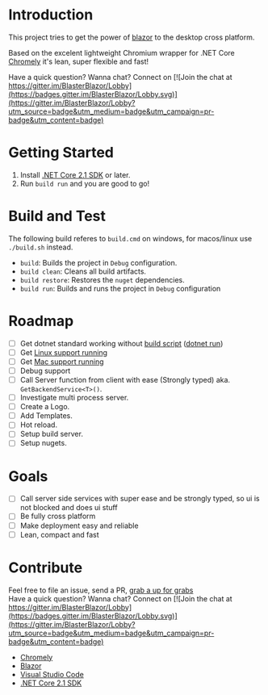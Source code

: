# Introduction 

This project tries to get the power of [blazor](https://blazor.net/) to the desktop cross platform.

Based on the excelent lightweight Chromium wrapper for .NET Core [Chromely](https://github.com/mattkol/Chromely) it's lean, super flexible and fast!

Have a quick question? Wanna chat? Connect on [![Join the chat at https://gitter.im/BlasterBlazor/Lobby](https://badges.gitter.im/BlasterBlazor/Lobby.svg)](https://gitter.im/BlasterBlazor/Lobby?utm_source=badge&utm_medium=badge&utm_campaign=pr-badge&utm_content=badge)

# Getting Started
1. Install [.NET Core 2.1 SDK](https://www.microsoft.com/net/download/) or later.
2. Run `build run` and you are good to go!
<!-- 2.	Software dependencies
3.	Latest releases
4.	API references
-->

# Build and Test

The following build referes to `build.cmd` on windows, for macos/linux use `./build.sh` instead.

* `build`: Builds the project in `Debug` configuration.
* `build clean`: Cleans all build artifacts.
* `build restore`: Restores the `nuget` dependencies.
* `build run`: Builds and runs the project in `Debug` configuration

# Roadmap
- [ ] Get dotnet standard working without [build script](https://github.com/biohazard999/Blaster/blob/master/build.cake) ([dotnet run](https://github.com/mattkol/Chromely/issues/30))
- [ ] Get [Linux support running](https://github.com/mattkol/Chromely/issues/30)
- [ ] Get [Mac support running](https://github.com/mattkol/Chromely/wiki/Roadmap-and-Help-Wanted)
- [ ] Debug support
- [ ] Call Server function from client with ease (Strongly typed) aka. `GetBackendService<T>()`.
- [ ] Investigate multi process server.
- [ ] Create a Logo.
- [ ] Add Templates.
- [ ] Hot reload.
- [ ] Setup build server.
- [ ] Setup nugets.

# Goals
- [ ] Call server side services with super ease and be strongly typed, so ui is not blocked and does ui stuff
- [ ] Be fully cross platform
- [ ] Make deployment easy and reliable
- [ ] Lean, compact and fast

# Contribute
Feel free to file an issue, send a PR, [grab a up for grabs](https://up-for-grabs.net/)  
Have a quick question? Wanna chat? Connect on [![Join the chat at https://gitter.im/BlasterBlazor/Lobby](https://badges.gitter.im/BlasterBlazor/Lobby.svg)](https://gitter.im/BlasterBlazor/Lobby?utm_source=badge&utm_medium=badge&utm_campaign=pr-badge&utm_content=badge)

- [Chromely](https://github.com/mattkol/Chromely)
- [Blazor](https://blazor.net/)
- [Visual Studio Code](https://github.com/Microsoft/vscode)
- [.NET Core 2.1 SDK](https://www.microsoft.com/net/download/)
